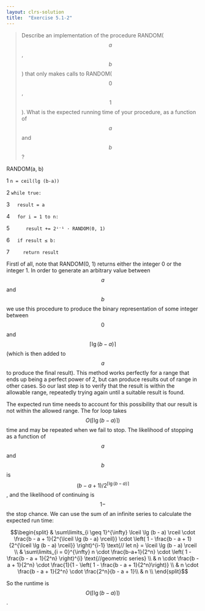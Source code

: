 ```yaml
---
layout: clrs-solution
title:  "Exercise 5.1-2"
---
```

>Describe an implementation of the procedure RANDOM($$a$$, $$b$$) that only makes calls to RANDOM($$0$$, $$1$$). What is the expected running time of your procedure, as a function of $$a$$ and $$b$$?

RANDOM(a, b)

1 `n = ceil(lg (b-a))`

2 `while true:`

3 &nbsp;&nbsp;&nbsp;&nbsp;`result = a`

4 &nbsp;&nbsp;&nbsp;&nbsp;`for i = 1 to n:`

5 &nbsp;&nbsp;&nbsp;&nbsp;&nbsp;&nbsp;&nbsp;&nbsp;` result += 2ⁱ⁻¹ · RANDOM(0, 1)`

6 &nbsp;&nbsp;&nbsp;&nbsp;`if result ≤ b:`

7 &nbsp;&nbsp;&nbsp;&nbsp;&nbsp;&nbsp;&nbsp;&nbsp;`return result`

Firstl of all, note that RANDOM(0, 1) returns either the integer 0 or the integer 1. In order to generate an arbitrary value between $$a$$ and $$b$$ we use this procedure to produce the binary representation of some integer between $$0$$ and $$\lceil \lg (b-a) \rceil$$ (which is then added to $$a$$ to produce the final result). This method works perfectly for a range that ends up being a perfect power of 2, but can produce results out of range in other cases. So our last step is to verify that the result is within the allowable range, repeatedly trying again until a suitable result is found.

The expected run time needs to account for this possibility that our result is not within the allowed range. The for loop takes $$O(\lceil \lg (b-a) \rceil)$$ time and may be repeated when we fail to stop. The likelihood of stopping as a function of $$a$$ and $$b$$ is $$(b-a+1)/2^{\lceil \lg (b-a) \rceil}$$, and the likelihood of continuing is $$1 -$$ the stop chance. We can use the sum of an infinite series to calculate the expected run time:

$$\begin{split}
& \sum\limits_{i \geq 1}^{\infty} \lceil \lg (b - a) \rceil \cdot \frac{b - a + 1}{2^{\lceil \lg (b - a) \rceil}} \cdot \left( 1 - \frac{b - a + 1}{2^{\lceil \lg (b - a) \rceil}} \right)^{i-1} \text{// let n} = \lceil \lg (b - a) \rceil \\
& \sum\limits_{i = 0}^{\infty} n \cdot \frac{b-a+1}{2^n} \cdot \left( 1 - \frac{b - a + 1}{2^n} \right)^{i} \text{//geometric series} \\
& n \cdot \frac{b - a + 1}{2^n} \cdot \frac{1}{1 - \left( 1 - \frac{b - a + 1}{2^n}\right)} \\
& n \cdot \frac{b - a + 1}{2^n} \cdot \frac{2^n}{b - a + 1}\\
& n \\
\end{split}$$

So the runtime is $$O(\lceil \lg (b - a) \rceil)$$.